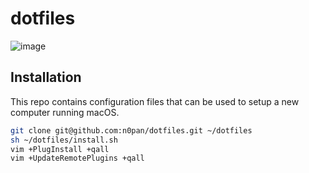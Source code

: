 # dotfiles
![image](https://user-images.githubusercontent.com/5914327/149684327-88fe91df-0027-402d-9839-5af7dd399aed.png)

## Installation

This repo contains configuration files that can be used to setup a new computer running macOS. 

```bash
git clone git@github.com:n0pan/dotfiles.git ~/dotfiles
sh ~/dotfiles/install.sh
vim +PlugInstall +qall
vim +UpdateRemotePlugins +qall
```

